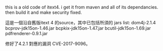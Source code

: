 this is a old code of itext4.
i get it from maven and all of its dependancies.
then build it and make security fixed.

這是一個沿自舊版itext 4 的source，其中已包括所須的
jars list:
dom4j-2.1.4
bcprov-jdk15on-1.46.jar
bcpkix-jdk15on-1.47.jar
bcutil-jdk15on-1.69.jar
pdfrenderer-0.9.1.jar

修好了4.2.1 對應的漏洞 CVE-2017-9096。

